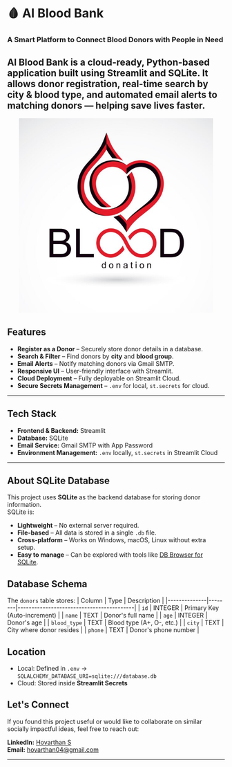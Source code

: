 # 🩸 AI Blood Bank

### A Smart Platform to Connect Blood Donors with People in Need

AI Blood Bank is a cloud-ready, Python-based application built using Streamlit and SQLite.
It allows donor registration, real-time search by city & blood type, and automated email alerts to matching donors — helping save lives faster.
---

<p align="center">
  <img src="blood.jpg" width="450" alt="AI Blood Management System Logo" />
</p>


##  Features
- **Register as a Donor** – Securely store donor details in a database.
- **Search & Filter** – Find donors by **city** and **blood group**.
- **Email Alerts** – Notify matching donors via Gmail SMTP.
- **Responsive UI** – User-friendly interface with Streamlit.
- **Cloud Deployment** – Fully deployable on Streamlit Cloud.
- **Secure Secrets Management** – `.env` for local, `st.secrets` for cloud.

---

##  Tech Stack
- **Frontend & Backend:** Streamlit
- **Database:** SQLite
- **Email Service:** Gmail SMTP with App Password
- **Environment Management:** `.env` locally, `st.secrets` in Streamlit Cloud

---


##  About SQLite Database

This project uses **SQLite** as the backend database for storing donor information.  
SQLite is:
- **Lightweight** – No external server required.
- **File-based** – All data is stored in a single `.db` file.
- **Cross-platform** – Works on Windows, macOS, Linux without extra setup.
- **Easy to manage** – Can be explored with tools like [DB Browser for SQLite](https://sqlitebrowser.org/).

##  Database Schema
The `donors` table stores:
| Column       | Type    | Description                              |
|--------------|--------|------------------------------------------|
| `id`         | INTEGER | Primary Key (Auto-increment)             |
| `name`       | TEXT    | Donor's full name                        |
| `age`        | INTEGER | Donor's age                              |
| `blood_type` | TEXT    | Blood type (A+, O-, etc.)                 |
| `city`       | TEXT    | City where donor resides                 |
| `phone`      | TEXT    | Donor's phone number                     |

##  Location
- Local: Defined in `.env` → `SQLALCHEMY_DATABASE_URI=sqlite:///database.db`
- Cloud: Stored inside **Streamlit Secrets**

## Let's Connect
If you found this project useful or would like to collaborate on similar socially impactful ideas, feel free to reach out:

 **LinkedIn:** [Hovarthan S](https://www.linkedin.com/in/hovarthan-s-06114b281/)  
 **Email:** hovarthan04@gmail.com

---

